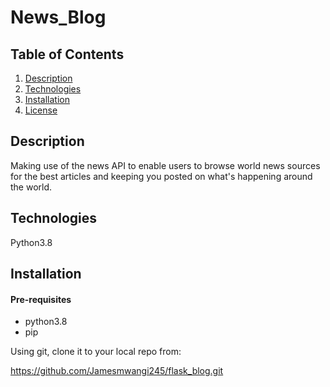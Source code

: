 # News_Blog

## Table of Contents
  1. [Description](#description)
  2. [Technologies](#technologies)
  4. [Installation](#installation)
  5. [License](#license)

## Description
Making use of the news API to enable users to browse world news sources for the best articles and keeping you posted on what's happening around the world.


## Technologies
Python3.8

## Installation
#### Pre-requisites
* python3.8
* pip


Using git, clone it to your local repo from:

https://github.com/Jamesmwangi245/flask_blog.git
